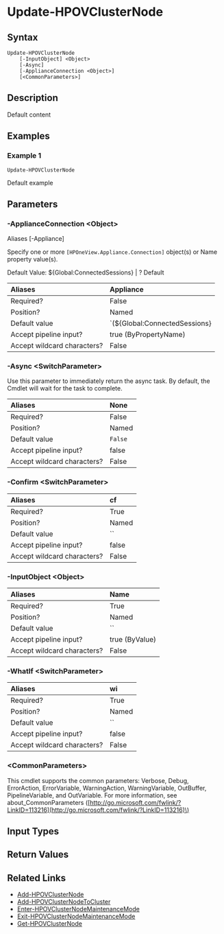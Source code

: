﻿---
description: Default content
---

# Update-HPOVClusterNode

## Syntax

```text
Update-HPOVClusterNode
    [-InputObject] <Object>
    [-Async]
    [-ApplianceConnection <Object>]
    [<CommonParameters>]
```

## Description

Default content

## Examples

###  Example 1 

```text
Update-HPOVClusterNode

```

Default example

## Parameters

### -ApplianceConnection &lt;Object&gt;

Aliases [-Appliance]

Specify one or more `[HPOneView.Appliance.Connection]` object(s) or Name property value(s).

Default Value: ${Global:ConnectedSessions} | ? Default

| Aliases | Appliance |
| :--- | :--- |
| Required? | False |
| Position? | Named |
| Default value | `(${Global:ConnectedSessions} | ? Default)` |
| Accept pipeline input? | true (ByPropertyName) |
| Accept wildcard characters? | False |

### -Async &lt;SwitchParameter&gt;

Use this parameter to immediately return the async task.  By default, the Cmdlet will wait for the task to complete.

| Aliases | None |
| :--- | :--- |
| Required? | False |
| Position? | Named |
| Default value | `False` |
| Accept pipeline input? | false |
| Accept wildcard characters? | False |

### -Confirm &lt;SwitchParameter&gt;



| Aliases | cf |
| :--- | :--- |
| Required? | True |
| Position? | Named |
| Default value | `` |
| Accept pipeline input? | false |
| Accept wildcard characters? | False |

### -InputObject &lt;Object&gt;



| Aliases | Name |
| :--- | :--- |
| Required? | True |
| Position? | Named |
| Default value | `` |
| Accept pipeline input? | true (ByValue) |
| Accept wildcard characters? | False |

### -WhatIf &lt;SwitchParameter&gt;



| Aliases | wi |
| :--- | :--- |
| Required? | True |
| Position? | Named |
| Default value | `` |
| Accept pipeline input? | false |
| Accept wildcard characters? | False |

### &lt;CommonParameters&gt;

This cmdlet supports the common parameters: Verbose, Debug, ErrorAction, ErrorVariable, WarningAction, WarningVariable, OutBuffer, PipelineVariable, and OutVariable. For more information, see about\_CommonParameters \([http://go.microsoft.com/fwlink/?LinkID=113216](http://go.microsoft.com/fwlink/?LinkID=113216)\)

## Input Types

## Return Values

## Related Links

* [Add-HPOVClusterNode](add-hpovclusternode.md)
* [Add-HPOVClusterNodeToCluster](add-hpovclusternodetocluster.md)
* [Enter-HPOVClusterNodeMaintenanceMode](enter-hpovclusternodemaintenancemode.md)
* [Exit-HPOVClusterNodeMaintenanceMode](exit-hpovclusternodemaintenancemode.md)
* [Get-HPOVClusterNode](get-hpovclusternode.md)

